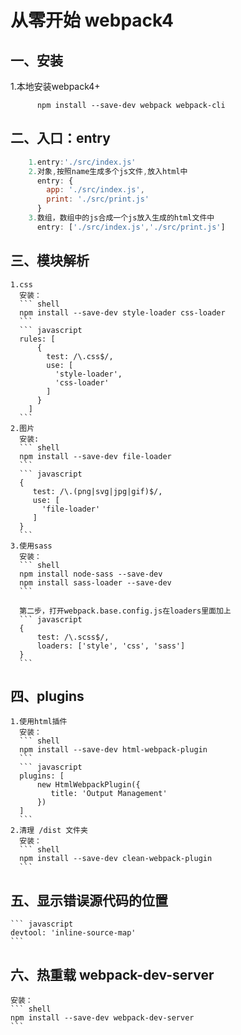 # 从零开始 webpack4

## 一、安装

1.本地安装webpack4+
```shell
      npm install --save-dev webpack webpack-cli
```

## 二、入口：entry
``` javascript
    1.entry:'./src/index.js'
    2.对象,按照name生成多个js文件,放入html中
      entry: {
        app: './src/index.js',
        print: './src/print.js'
      }
    3.数组，数组中的js合成一个js放入生成的html文件中
      entry: ['./src/index.js','./src/print.js']
```   
## 三、模块解析

    1.css
      安装：
      ``` shell
      npm install --save-dev style-loader css-loader
      ```
      ``` javascript
      rules: [
          {
            test: /\.css$/,
            use: [
              'style-loader',
              'css-loader'
            ]
          }
        ]
      ```
    2.图片
      安装:
      ``` shell
      npm install --save-dev file-loader
      ```
      ``` javascript
      {
         test: /\.(png|svg|jpg|gif)$/,
         use: [
           'file-loader'
         ]
      }
      ```
    3.使用sass
      安装：
      ``` shell
      npm install node-sass --save-dev
      npm install sass-loader --save-dev
      ```
      
      第二步，打开webpack.base.config.js在loaders里面加上
      ``` javascript
      {
          test: /\.scss$/,
          loaders: ['style', 'css', 'sass']
      }
      ```
      
## 四、plugins

    1.使用html插件
      安装：
      ``` shell
      npm install --save-dev html-webpack-plugin
      ```
      ``` javascript
      plugins: [
          new HtmlWebpackPlugin({
             title: 'Output Management'
          })
      ]
      ```
    2.清理 /dist 文件夹
      安装：
      ``` shell
      npm install --save-dev clean-webpack-plugin
      ```

## 五、显示错误源代码的位置
    ``` javascript
    devtool: 'inline-source-map'
    ```
## 六、热重载 webpack-dev-server

    安装：
    ``` shell
    npm install --save-dev webpack-dev-server
    ```
    
